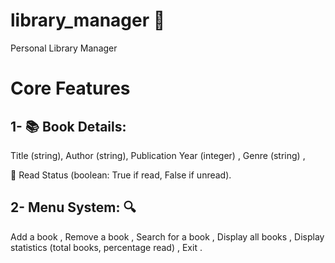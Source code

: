 # library_manager 🚀
Personal Library Manager
# Core Features 
## 1- 📚 Book Details:
Title (string),
Author (string),
Publication Year (integer) ,
Genre (string) ,

📂 Read Status (boolean: True if read, False if unread).
## 2- Menu System: 🔍
Add a book ,
Remove a book ,
Search for a book ,
Display all books ,
Display statistics (total books, percentage read) ,
Exit .
